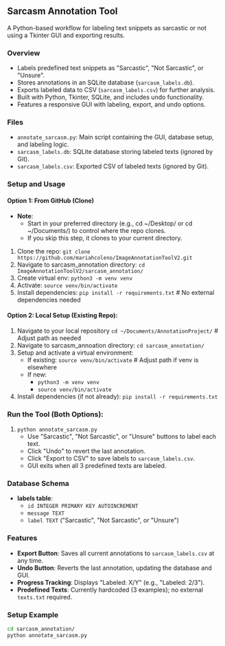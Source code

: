 ## Sarcasm Annotation Tool
A Python-based workflow for labeling text snippets as sarcastic or not using a Tkinter GUI and exporting results.

### Overview
- Labels predefined text snippets as "Sarcastic", "Not Sarcastic", or "Unsure".
- Stores annotations in an SQLite database (`sarcasm_labels.db`).
- Exports labeled data to CSV (`sarcasm_labels.csv`) for further analysis.
- Built with Python, Tkinter, SQLite, and includes undo functionality.
- Features a responsive GUI with labeling, export, and undo options.

### Files
- `annotate_sarcasm.py`: Main script containing the GUI, database setup, and labeling logic.
- `sarcasm_labels.db`: SQLite database storing labeled texts (ignored by Git).
- `sarcasm_labels.csv`: Exported CSV of labeled texts (ignored by Git).

### Setup and Usage
#### Option 1: From GitHub (Clone)
- **Note**:
  - Start in your preferred directory (e.g., cd ~/Desktop/ or cd ~/Documents/) to control where the repo clones. 
  - If you skip this step, it clones to your current directory.
1. Clone the repo: `git clone https://github.com/mariahcoleno/ImageAnnotationToolV2.git`
2. Navigate to sarcasm_annotation directory: `cd ImageAnnotationToolV2/sarcasm_annotation/`
3. Create virtual env: `python3 -m venv venv`
4. Activate: `source venv/bin/activate`
5. Install dependencies: `pip install -r requirements.txt`  # No external dependencies needed

#### Option 2: Local Setup (Existing Repo):
1. Navigate to your local repository `cd ~/Documents/AnnotationProject/` # Adjust path as needed
2. Navigate to sarcasm_annoation directory: `cd sarcasm_annotation/`
3. Setup and activate a virtual environment:
   - If existing: `source venv/bin/activate` # Adjust path if venv is elsewhere
   - If new:
     - `python3 -m venv venv`
     - `source venv/bin/activate`
4. Install dependencies (if not already): `pip install -r requirements.txt` 

### Run the Tool (Both Options):
1. `python annotate_sarcasm.py`
   - Use "Sarcastic", "Not Sarcastic", or "Unsure" buttons to label each text. 
   - Click "Undo" to revert the last annotation.
   - Click "Export to CSV" to save labels to `sarcasm_labels.csv`.
   - GUI exits when all 3 predefined texts are labeled.

### Database Schema
- **labels table**:
  - `id INTEGER PRIMARY KEY AUTOINCREMENT`
  - `message TEXT`
  - `label TEXT` ("Sarcastic", "Not Sarcastic", or "Unsure")

### Features
- **Export Button**: Saves all current annotations to `sarcasm_labels.csv` at any time.
- **Undo Button**: Reverts the last annotation, updating the database and GUI.
- **Progress Tracking**: Displays "Labeled: X/Y" (e.g., "Labeled: 2/3").
- **Predefined Texts**: Currently hardcoded (3 examples); no external `texts.txt` required.

### Setup Example
```bash
cd sarcasm_annotation/
python annotate_sarcasm.py
